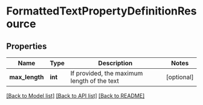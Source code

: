 # FormattedTextPropertyDefinitionResource

## Properties
Name | Type | Description | Notes
------------ | ------------- | ------------- | -------------
**max_length** | **int** | If provided, the maximum length of the text | [optional] 

[[Back to Model list]](../README.md#documentation-for-models) [[Back to API list]](../README.md#documentation-for-api-endpoints) [[Back to README]](../README.md)


